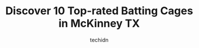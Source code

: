 ---
layout: ampstory
image: https://i0.wp.com/www.depkes.org/wp-content/uploads/2023/06/batting-cages-0-in-mckinney-tx-1685870356.jpeg?resize=640,853
author: techidn
featured: false
description: Discover the impressive array of Batting Cages options in McKinney TX, where you can find 10 of the largest Batting Cages establishments in the area. From renowned classics to hidden gems, M
title: Discover 10 Top-rated Batting Cages in McKinney TX
cover:
   title: Discover 10 Top-rated Batting Cages in McKinney TX
   subtitle: Rickpate
   background: https://www.depkes.org/wp-content/uploads/2023/06/batting-cages-0-in-mckinney-tx-1685870356.jpeg

pages: 
 - layout: thirds
   top: <h1>#1 Triple Creek Academy</h1>
   bottom: "<p>This weekend baseball tournament. Two day event cost was $40.00 for us (grandparents). Parking was horrible.  Ended up with a flat driving on gravel and dirt parking area</p>"
   background: https://www.depkes.org/wp-content/uploads/2023/06/batting-cages-1-in-mckinney-tx-1685870356.jpeg
   backgroundblur: true
 - layout: thirds
   top: <h1>#2 Grady Littlejohn Softball & Baseball Complex</h1>
   bottom: "<p>Parking is VERY far from most of the fields so take everything you need for a sudden rain or wind,  the parking lot floods after heavy rains, and the recessed spectator s</p>"
   background: https://www.depkes.org/wp-content/uploads/2023/06/batting-cages-2-in-mckinney-tx-1685870357.jpeg
   cta:
      link: https://www.depkes.org/blog/discover-10-top-rated-batting-cages-in-mckinney-tx/
      text: Discover 10 Top-rated Batting Cages in McKinney TX
 - layout: thirds
   top: <h1>#3 D-BAT</h1>
   bottom: "<p>10875 John W. Elliott Dr, Frisco, TX 75033, United States</p>"
   background: https://www.depkes.org/wp-content/uploads/2023/06/batting-cages-3-in-mckinney-tx-1685870357.jpeg
   cta:
      link: https://www.depkes.org/blog/discover-10-top-rated-batting-cages-in-mckinney-tx/
      text: Discover 10 Top-rated Batting Cages in McKinney TX
 - layout: thirds
   top: <h1>#4 My Batters Box</h1>
   bottom: "<p>201 S Main St, Prosper, TX 75078, United States</p>"
   background: https://images.unsplash.com/photo-1533998839656-76f5e4b2bccb?ixlib=rb-4.0.3&ixid=MnwxMjA3fDB8MHxwaG90by1wYWdlfHx8fGVufDB8fHx8&auto=format&fit=crop&w=640&h=853&q=80
   cta:
      link: https://www.depkes.org/blog/discover-10-top-rated-batting-cages-in-mckinney-tx/
      text: Discover 10 Top-rated Batting Cages in McKinney TX
 - layout: thirds
   top: <h1>#5 Language Of Hitting</h1>
   bottom: "<p>1615 Co Rd 1106, Anna, TX 75409, United States</p>"
   background: https://images.unsplash.com/photo-1580610447943-1bfbef5efe07?ixlib=rb-4.0.3&ixid=MnwxMjA3fDB8MHxwaG90by1wYWdlfHx8fGVufDB8fHx8&auto=format&fit=crop&w=640&h=853&q=80
   cta:
      link: https://www.depkes.org/blog/discover-10-top-rated-batting-cages-in-mckinney-tx/
      text: Discover 10 Top-rated Batting Cages in McKinney TX
 - layout: thirds
   top: <h1>#6 Frozen Ropes North Dallas</h1>
   bottom: "<p>6161 Co Rd 124, McKinney, TX 75071, United States</p>"
   background: https://images.unsplash.com/photo-1614648718611-0635f29016cb?ixlib=rb-4.0.3&ixid=MnwxMjA3fDB8MHxwaG90by1wYWdlfHx8fGVufDB8fHx8&auto=format&fit=crop&w=640&h=853&q=80
   cta:
      link: https://www.depkes.org/blog/discover-10-top-rated-batting-cages-in-mckinney-tx/
      text: Discover 10 Top-rated Batting Cages in McKinney TX
 - layout: thirds
   top: <h1>#7 Zinger Bat Ballpark</h1>
   bottom: "<p>6151 Co Rd 124, McKinney, TX 75071, United States</p>"
   background: https://images.unsplash.com/photo-1574169208507-84376144848b?ixlib=rb-4.0.3&ixid=MnwxMjA3fDB8MHxwaG90by1wYWdlfHx8fGVufDB8fHx8&auto=format&fit=crop&w=640&h=853&q=80
   cta:
      link: https://www.depkes.org/blog/discover-10-top-rated-batting-cages-in-mckinney-tx/
      text: Discover 10 Top-rated Batting Cages in McKinney TX
 - layout: thirds
   middle: Continue reading...
   background: https://images.unsplash.com/photo-1591393223703-56fe1347ac62?ixlib=rb-4.0.3&ixid=MnwxMjA3fDB8MHxwaG90by1wYWdlfHx8fGVufDB8fHx8&auto=format&fit=crop&w=640&h=853&q=80
   cta:
      link: https://www.depkes.org/blog/discover-10-top-rated-batting-cages-in-mckinney-tx/
      text: Discover 10 Top-rated Batting Cages in McKinney TX
      
---